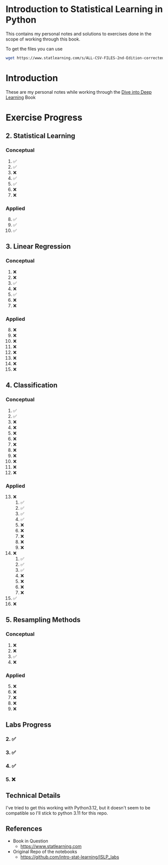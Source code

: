 # Introduction to Statistical Learning in Python
This contains my personal notes and solutions to exercises done in the scope of working through this book.

To get the files you can use 
```bash
wget https://www.statlearning.com/s/ALL-CSV-FILES-2nd-Edition-corrected.zip
```

# Introduction
These are my personal notes while working through the [Dive into Deep Learning](https://d2l.ai) Book

# Exercise Progress
## 2. Statistical Learning 
### Conceptual
1. ✅
2. ✅
3. ❌
4. ✅
5. ✅
6. ❌
7. ❌
### Applied
8. ✅
9. ✅
10. ✅

## 3. Linear Regression 
### Conceptual
1. ❌
2. ❌
3. ✅
4. ❌
5. ✅
6. ❌
7. ❌
### Applied
8. ❌
9. ❌
10. ❌
11. ❌
12. ❌
13. ❌
14. ❌
15. ❌

## 4. Classification
### Conceptual
1. ✅
2. ✅
3. ❌
4. ❌
5. ❌
6. ❌
7. ❌
8. ❌
9. ❌
10. ❌
11. ❌
12. ❌
### Applied
13. ❌
    1. ✅
    2. ✅
    3. ✅
    4. ✅
    5. ❌
    6. ❌
    7. ❌
    8. ❌
    9. ❌
14. ❌
    1. ✅
    2. ✅
    3. ✅
    4. ❌
    5. ❌
    6. ❌
    7. ❌
15. ✅
16. ❌

## 5. Resampling Methods
### Conceptual
1. ❌
2. ❌
3. ✅
4. ❌
### Applied
5. ❌
6. ❌
7. ❌
8. ❌
9. ❌

## Labs Progress
### 2. ✅
### 3. ✅
### 4. ✅
### 5. ❌

## Technical Details
I've tried to get this working with Python3.12, but it doesn't seem to be compatible so I'll stick to python 3.11 for this repo.

## References
* Book in Question
    * https://www.statlearning.com
* Original Repo of the notebooks
    * https://github.com/intro-stat-learning/ISLP_labs
